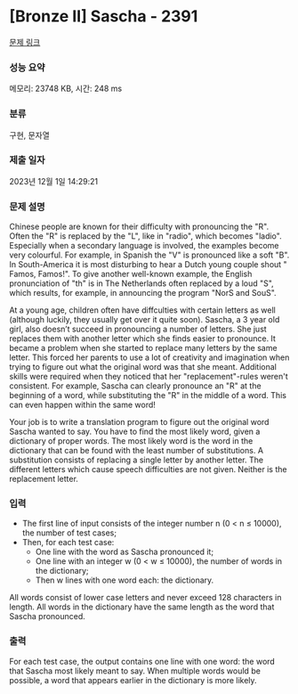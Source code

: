 # [Bronze II] Sascha - 2391 

[문제 링크](https://www.acmicpc.net/problem/2391) 

### 성능 요약

메모리: 23748 KB, 시간: 248 ms

### 분류

구현, 문자열

### 제출 일자

2023년 12월 1일 14:29:21

### 문제 설명

<p>Chinese people are known for their difficulty with pronouncing the "R". Often the "R" is replaced by the "L", like in "radio", which becomes "ladio". Especially when a secondary language is involved, the examples become very colourful. For example, in Spanish the "V" is pronounced like a soft "B". In South-America it is most disturbing to hear a Dutch young couple shout " Famos, Famos!". To give another well-known example, the English pronunciation of "th" is in The Netherlands often replaced by a loud "S", which results, for example, in announcing the program "NorS and SouS".</p>

<p>At a young age, children often have diffculties with certain letters as well (although luckily, they usually get over it quite soon). Sascha, a 3 year old girl, also doesn’t succeed in pronouncing a number of letters. She just replaces them with another letter which she finds easier to pronounce. It became a problem when she started to replace many letters by the same letter. This forced her parents to use a lot of creativity and imagination when trying to figure out what the original word was that she meant. Additional skills were required when they noticed that her "replacement"-rules weren't consistent. For example, Sascha can clearly pronounce an "R" at the beginning of a word, while substituting the "R" in the middle of a word. This can even happen within the same word!</p>

<p>Your job is to write a translation program to figure out the original word Sascha wanted to say. You have to find the most likely word, given a dictionary of proper words. The most likely word is the word in the dictionary that can be found with the least number of substitutions. A substitution consists of replacing a single letter by another letter. The different letters which cause speech difficulties are not given. Neither is the replacement letter.</p>

### 입력 

 <ul>
	<li>The first line of input consists of the integer number n (0 < n ≤ 10000), the number of test cases;</li>
	<li>Then, for each test case:
	<ul>
		<li>One line with the word as Sascha pronounced it;</li>
		<li>One line with an integer w (0 < w ≤ 10000), the number of words in the dictionary;</li>
		<li>Then w lines with one word each: the dictionary.</li>
	</ul>
	</li>
</ul>

<p>All words consist of lower case letters and never exceed 128 characters in length. All words in the dictionary have the same length as the word that Sascha pronounced.</p>

### 출력 

 <p>For each test case, the output contains one line with one word: the word that Sascha most likely meant to say. When multiple words would be possible, a word that appears earlier in the dictionary is more likely.</p>

<p> </p>


